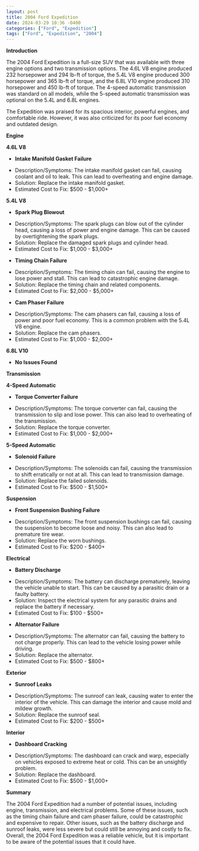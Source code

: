 ```yaml
---
layout: post
title: 2004 Ford Expedition
date: 2024-03-29 10:36 -0400
categories: ["Ford", "Expedition"]
tags: ["Ford", "Expedition", "2004"]
---
```

**Introduction**

The 2004 Ford Expedition is a full-size SUV that was available with three engine options and two transmission options. The 4.6L V8 engine produced 232 horsepower and 294 lb-ft of torque, the 5.4L V8 engine produced 300 horsepower and 365 lb-ft of torque, and the 6.8L V10 engine produced 310 horsepower and 450 lb-ft of torque. The 4-speed automatic transmission was standard on all models, while the 5-speed automatic transmission was optional on the 5.4L and 6.8L engines.

The Expedition was praised for its spacious interior, powerful engines, and comfortable ride. However, it was also criticized for its poor fuel economy and outdated design.

**Engine**

**4.6L V8**
* **Intake Manifold Gasket Failure**
 - Description/Symptoms: The intake manifold gasket can fail, causing coolant and oil to leak. This can lead to overheating and engine damage.
 - Solution: Replace the intake manifold gasket.
 - Estimated Cost to Fix: $500 - $1,000+

**5.4L V8**
* **Spark Plug Blowout**
 - Description/Symptoms: The spark plugs can blow out of the cylinder head, causing a loss of power and engine damage. This can be caused by overtightening the spark plugs.
 - Solution: Replace the damaged spark plugs and cylinder head.
 - Estimated Cost to Fix: $1,000 - $3,000+
* **Timing Chain Failure**
 - Description/Symptoms: The timing chain can fail, causing the engine to lose power and stall. This can lead to catastrophic engine damage.
 - Solution: Replace the timing chain and related components.
 - Estimated Cost to Fix: $2,000 - $5,000+
* **Cam Phaser Failure**
 - Description/Symptoms: The cam phasers can fail, causing a loss of power and poor fuel economy. This is a common problem with the 5.4L V8 engine.
 - Solution: Replace the cam phasers.
 - Estimated Cost to Fix: $1,000 - $2,000+

**6.8L V10**
* **No Issues Found**

**Transmission**

**4-Speed Automatic**
* **Torque Converter Failure**
 - Description/Symptoms: The torque converter can fail, causing the transmission to slip and lose power. This can also lead to overheating of the transmission.
 - Solution: Replace the torque converter.
 - Estimated Cost to Fix: $1,000 - $2,000+

**5-Speed Automatic**
* **Solenoid Failure**
 - Description/Symptoms: The solenoids can fail, causing the transmission to shift erratically or not at all. This can lead to transmission damage.
 - Solution: Replace the failed solenoids.
 - Estimated Cost to Fix: $500 - $1,500+

**Suspension**

* **Front Suspension Bushing Failure**
 - Description/Symptoms: The front suspension bushings can fail, causing the suspension to become loose and noisy. This can also lead to premature tire wear.
 - Solution: Replace the worn bushings.
 - Estimated Cost to Fix: $200 - $400+

**Electrical**

* **Battery Discharge**
 - Description/Symptoms: The battery can discharge prematurely, leaving the vehicle unable to start. This can be caused by a parasitic drain or a faulty battery.
 - Solution: Inspect the electrical system for any parasitic drains and replace the battery if necessary.
 - Estimated Cost to Fix: $100 - $500+
* **Alternator Failure**
 - Description/Symptoms: The alternator can fail, causing the battery to not charge properly. This can lead to the vehicle losing power while driving.
 - Solution: Replace the alternator.
 - Estimated Cost to Fix: $500 - $800+

**Exterior**

* **Sunroof Leaks**
 - Description/Symptoms: The sunroof can leak, causing water to enter the interior of the vehicle. This can damage the interior and cause mold and mildew growth.
 - Solution: Replace the sunroof seal.
 - Estimated Cost to Fix: $200 - $500+

**Interior**

* **Dashboard Cracking**
 - Description/Symptoms: The dashboard can crack and warp, especially on vehicles exposed to extreme heat or cold. This can be an unsightly problem.
 - Solution: Replace the dashboard.
 - Estimated Cost to Fix: $500 - $1,000+

**Summary**

The 2004 Ford Expedition had a number of potential issues, including engine, transmission, and electrical problems. Some of these issues, such as the timing chain failure and cam phaser failure, could be catastrophic and expensive to repair. Other issues, such as the battery discharge and sunroof leaks, were less severe but could still be annoying and costly to fix. Overall, the 2004 Ford Expedition was a reliable vehicle, but it is important to be aware of the potential issues that it could have.
